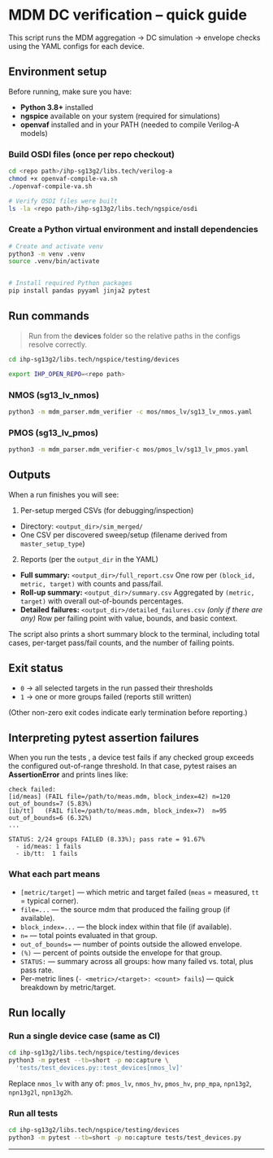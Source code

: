 # MDM DC verification – quick guide

This script runs the MDM aggregation → DC simulation → envelope checks using the YAML configs for each device.
## Environment setup

Before running, make sure you have:

* **Python 3.8+** installed
* **ngspice** available on your system (required for simulations)
* **openvaf** installed and in your PATH (needed to compile Verilog-A models)

### Build OSDI files (once per repo checkout)

```bash
cd <repo path>/ihp-sg13g2/libs.tech/verilog-a
chmod +x openvaf-compile-va.sh
./openvaf-compile-va.sh

# Verify OSDI files were built
ls -la <repo path>/ihp-sg13g2/libs.tech/ngspice/osdi
```
### Create a Python virtual environment and install dependencies

```bash
# Create and activate venv
python3 -m venv .venv
source .venv/bin/activate   


# Install required Python packages
pip install pandas pyyaml jinja2 pytest
```

## Run commands

> Run from the **devices** folder so the relative paths in the configs resolve correctly.

```bash
cd ihp-sg13g2/libs.tech/ngspice/testing/devices
```
```bash 
export IHP_OPEN_REPO=<repo path>
```
### NMOS (sg13_lv_nmos)
```bash
python3 -m mdm_parser.mdm_verifier -c mos/nmos_lv/sg13_lv_nmos.yaml
```

### PMOS (sg13_lv_pmos)

```bash
python3 -m mdm_parser.mdm_verifier-c mos/pmos_lv/sg13_lv_pmos.yaml
```

## Outputs

When a run finishes you will see:

1. Per-setup merged CSVs (for debugging/inspection)

- Directory: `<output_dir>/sim_merged/`
- One CSV per discovered sweep/setup (filename derived from `master_setup_type`)

2. Reports (per the `output_dir` in the YAML)

- **Full summary:** `<output_dir>/full_report.csv`
  One row per `(block_id, metric, target)` with counts and pass/fail.
- **Roll-up summary:** `<output_dir>/summary.csv`
  Aggregated by `(metric, target)` with overall out-of-bounds percentages.
- **Detailed failures:** `<output_dir>/detailed_failures.csv` _(only if there are any)_
  Row per failing point with value, bounds, and basic context.

The script also prints a short summary block to the terminal, including total cases, per-target pass/fail counts, and the number of failing points.

## Exit status

- `0` → all selected targets in the run passed their thresholds
- `1` → one or more groups failed (reports still written)

(Other non-zero exit codes indicate early termination before reporting.)

## Interpreting pytest assertion failures

When you run the tests , a device test fails if any checked group exceeds the configured out-of-range threshold. In that case, pytest raises an **AssertionError** and prints lines like:

```
check failed:
[id/meas] (FAIL file=/path/to/meas.mdm, block_index=42) n=120 out_of_bounds=7 (5.83%)
[ib/tt]   (FAIL file=/path/to/meas.mdm, block_index=7)  n=95  out_of_bounds=6 (6.32%)
...

STATUS: 2/24 groups FAILED (8.33%); pass rate = 91.67%
  - id/meas: 1 fails
  - ib/tt:  1 fails
```

### What each part means

- `[metric/target]` — which metric and target failed (`meas` = measured, `tt` = typical corner).
- `file=...` — the source mdm that produced the failing group (if available).
- `block_index=...` — the block index within that file (if available).
- `n=` — total points evaluated in that group.
- `out_of_bounds=` — number of points outside the allowed envelope.
- `(%)` — percent of points outside the envelope for that group.
- `STATUS:` — summary across all groups: how many failed vs. total, plus pass rate.
- Per-metric lines (`- <metric>/<target>: <count> fails`) — quick breakdown by metric/target.

## Run locally

### Run a single device case (same as CI)

```bash
cd ihp-sg13g2/libs.tech/ngspice/testing/devices
python3 -m pytest --tb=short -p no:capture \
  'tests/test_devices.py::test_devices[nmos_lv]'
```

Replace `nmos_lv` with any of: `pmos_lv`, `nmos_hv`, `pmos_hv`, `pnp_mpa`, `npn13g2`, `npn13g2l`, `npn13g2h`.


### Run all  tests

```bash
cd ihp-sg13g2/libs.tech/ngspice/testing/devices
python3 -m pytest --tb=short -p no:capture tests/test_devices.py
```

---
  